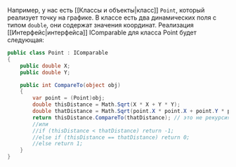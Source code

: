 
Например, у нас есть [[Классы и объекты|класс]] `Point`, который реализует точку на графике. В классе есть два динамических поля с типом `double`, они содержат значения координат. Реализация [[Интерфейс|интерфейса]] IComparable для класса Point будет следующая:
```cs
public class Point : IComparable
{
    public double X;
    public double Y;

    public int CompareTo(object obj)
    {
        var point = (Point)obj;
        double thisDistance = Math.Sqrt(X * X + Y * Y);
        double thatDistance = Math.Sqrt(point.X * point.X + point.Y * point.Y);
        return thisDistance.CompareTo(thatDistance); // это не рекурсия, thisDistance и thatDistance имеют тип double, который реализует интерфейс IComparable
        //или
        //if (thisDistance < thatDistance) return -1;
        //else if (thisDistance == thatDistance) return 0;
        //else return 1;
    }
}
```